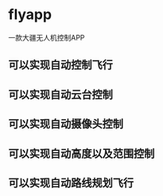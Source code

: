 # flyapp

一款大疆无人机控制APP

## 可以实现自动控制飞行


## 可以实现自动云台控制


## 可以实现自动摄像头控制


## 可以实现自动高度以及范围控制


## 可以实现自动路线规划飞行

